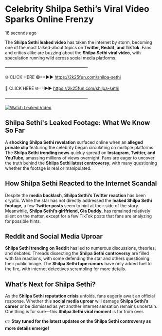 # Celebrity Shilpa Sethi’s Viral Video Sparks Online Frenzy

18 seconds ago

The **Shilpa Sethi leaked video** has taken the internet by storm, becoming one of the most talked-about topics on **Twitter, Reddit, and TikTok**. Fans and critics alike are buzzing about the **Shilpa Sethi viral video**, with speculation running wild across social media platforms.

———————————————————-

🌐 CLICK HERE 🟢==►► https://2k25fun.com/shilpa-sethi

🔴 CLICK HERE 🌐==►► https://2k25fun.com/shilpa-sethi

———————————————————-

[![Watch Leaked Video](https://miro.medium.com/v2/resize:fit:828/format:webp/1*cilzJN44JGOrTw9NJCrNHA.gif "Watch Leaked Video")](https://2k25fun.com/shilpa-sethi)

## **Shilpa Sethi's Leaked Footage: What We Know So Far**  
A **shocking Shilpa Sethi revelation** surfaced online when an **alleged private clip** featuring the celebrity began circulating on multiple platforms. The **Shilpa Sethi trending news** quickly spread on **Instagram, Twitter, and YouTube**, amassing millions of views overnight. Fans are eager to uncover the truth behind the **Shilpa Sethi latest controversy**, with many questioning whether the footage is real or manipulated.  

## **How Shilpa Sethi Reacted to the Internet Scandal**  
Despite the **media backlash**, **Shilpa Sethi’s Twitter reaction** has been cryptic. While the star has not directly addressed the **leaked Shilpa Sethi footage**, a few **Twitter posts** seem to hint at their side of the story. Meanwhile, **Shilpa Sethi’s girlfriend, Gia Duddy**, has remained relatively silent on the matter, except for a few TikTok posts that fans are analyzing for possible hints.  

## **Reddit and Social Media Uproar**  
**Shilpa Sethi trending on Reddit** has led to numerous discussions, theories, and debates. Threads dissecting the **Shilpa Sethi controversy** are filled with fan reactions, with some defending the star and others questioning their public image. The **Shilpa Sethi tape rumors** have only added fuel to the fire, with internet detectives scrambling for more details.  

## **What’s Next for Shilpa Sethi?**  
As the **Shilpa Sethi reputation crisis** unfolds, fans eagerly await an official response. Whether this **social media uproar** will damage **Shilpa Sethi’s career** or be dismissed as yet another internet sensation remains uncertain. One thing is for sure—this **Shilpa Sethi viral moment** is far from over.  

👉 **Stay tuned for the latest updates on the Shilpa Sethi controversy as more details emerge!**  